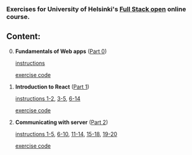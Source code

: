 ### Exercises for University of Helsinki's [Full Stack open](https://fullstackopen.com/) online course.

## Content:

0. **Fundamentals of Web apps**
([Part 0](https://fullstackopen.com/en/part0))

	[instructions](https://fullstackopen.com/en/part0/fundamentals_of_web_apps#exercises-0-1-0-6)

	[exercise code](part0)

1. **Introduction to React**
([Part 1](https://fullstackopen.com/en/part1))

	[instructions 1-2](https://fullstackopen.com/en/part1/introduction_to_react#exercises-1-1-1-2),
[3-5](https://fullstackopen.com/en/part1/java_script#exercises-1-3-1-5),
[6-14](https://fullstackopen.com/en/part1/a_more_complex_state_debugging_react_apps#exercises-1-6-1-14)

	[exercise code](part1)

2. **Communicating with server**
([Part 2](https://fullstackopen.com/en/part2))

	[instructions 1-5](https://fullstackopen.com/en/part2/rendering_a_collection_modules#exercises-2-1-2-5),
[6-10](https://fullstackopen.com/en/part2/forms#exercises-2-6-2-10),
[11-14](https://fullstackopen.com/en/part2/getting_data_from_server#exercises-2-11-2-14),
[15-18](https://fullstackopen.com/en/part2/altering_data_in_server#exercises-2-15-2-18), 
[19-20](https://fullstackopen.com/en/part2/adding_styles_to_react_app#exercises-2-19-2-20)

	[exercise code](part2)